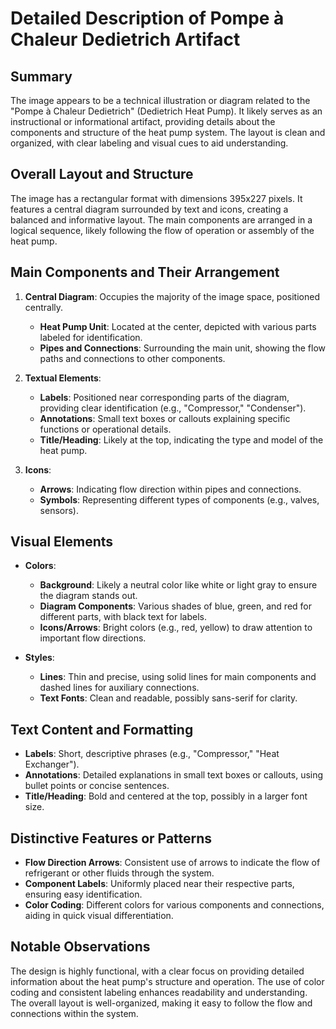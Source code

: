 # Detailed Description of Pompe à Chaleur Dedietrich Artifact

## Summary
The image appears to be a technical illustration or diagram related to the "Pompe à Chaleur Dedietrich" (Dedietrich Heat Pump). It likely serves as an instructional or informational artifact, providing details about the components and structure of the heat pump system. The layout is clean and organized, with clear labeling and visual cues to aid understanding.

## Overall Layout and Structure
The image has a rectangular format with dimensions 395x227 pixels. It features a central diagram surrounded by text and icons, creating a balanced and informative layout. The main components are arranged in a logical sequence, likely following the flow of operation or assembly of the heat pump.

## Main Components and Their Arrangement
1. **Central Diagram**: Occupies the majority of the image space, positioned centrally.
   - **Heat Pump Unit**: Located at the center, depicted with various parts labeled for identification.
   - **Pipes and Connections**: Surrounding the main unit, showing the flow paths and connections to other components.

2. **Textual Elements**:
   - **Labels**: Positioned near corresponding parts of the diagram, providing clear identification (e.g., "Compressor," "Condenser").
   - **Annotations**: Small text boxes or callouts explaining specific functions or operational details.
   - **Title/Heading**: Likely at the top, indicating the type and model of the heat pump.

3. **Icons**:
   - **Arrows**: Indicating flow direction within pipes and connections.
   - **Symbols**: Representing different types of components (e.g., valves, sensors).

## Visual Elements
- **Colors**:
  - **Background**: Likely a neutral color like white or light gray to ensure the diagram stands out.
  - **Diagram Components**: Various shades of blue, green, and red for different parts, with black text for labels.
  - **Icons/Arrows**: Bright colors (e.g., red, yellow) to draw attention to important flow directions.

- **Styles**:
  - **Lines**: Thin and precise, using solid lines for main components and dashed lines for auxiliary connections.
  - **Text Fonts**: Clean and readable, possibly sans-serif for clarity.

## Text Content and Formatting
- **Labels**: Short, descriptive phrases (e.g., "Compressor," "Heat Exchanger").
- **Annotations**: Detailed explanations in small text boxes or callouts, using bullet points or concise sentences.
- **Title/Heading**: Bold and centered at the top, possibly in a larger font size.

## Distinctive Features or Patterns
- **Flow Direction Arrows**: Consistent use of arrows to indicate the flow of refrigerant or other fluids through the system.
- **Component Labels**: Uniformly placed near their respective parts, ensuring easy identification.
- **Color Coding**: Different colors for various components and connections, aiding in quick visual differentiation.

## Notable Observations
The design is highly functional, with a clear focus on providing detailed information about the heat pump's structure and operation. The use of color coding and consistent labeling enhances readability and understanding. The overall layout is well-organized, making it easy to follow the flow and connections within the system.